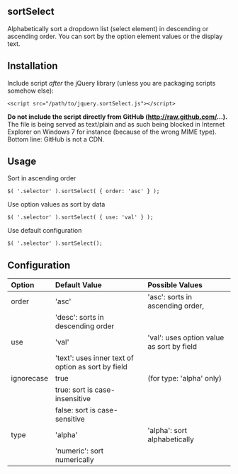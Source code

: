 ## sortSelect

Alphabetically sort a dropdown list (select element) in descending or ascending order. You can sort by the option element values or the display text.

## Installation

Include script *after* the jQuery library (unless you are packaging scripts somehow else):

    <script src="/path/to/jquery.sortSelect.js"></script>

**Do not include the script directly from GitHub (http://raw.github.com/...).** The file is being served as text/plain and as such being blocked
in Internet Explorer on Windows 7 for instance (because of the wrong MIME type). Bottom line: GitHub is not a CDN.

## Usage

Sort in ascending order

	$( '.selector' ).sortSelect( { order: 'asc' } );
	
Use option values as sort by data

	$( '.selector' ).sortSelect( { use: 'val' } );
	
Use default configuration

	$( '.selector' ).sortSelect();

## Configuration

Option     	| Default Value | Possible Values                                    |
:-----------|:--------------|:---------------------------------------------------|
order      	| 'asc'         | 'asc': sorts in ascending order,                   |
 | | 'desc': sorts in descending order                  |
use			| 'val'         | 'val': uses option value as sort by field          |
 | | 'text': uses inner text of option as sort by field |
ignorecase 	| true          | (for type: 'alpha' only)                           |
 | | true: sort is case-insensitive                     |
 | | false: sort is case-sensitive                      |
type       	| 'alpha'       | 'alpha': sort alphabetically                       |
 | | 'numeric': sort numerically                        |